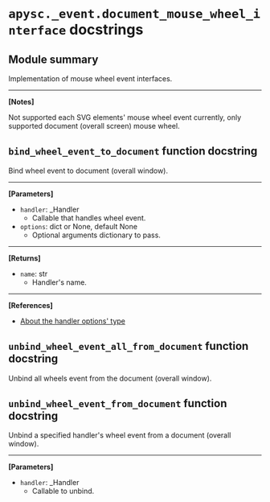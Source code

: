 # `apysc._event.document_mouse_wheel_interface` docstrings

## Module summary

Implementation of mouse wheel event interfaces.<hr>

**[Notes]**

Not supported each SVG elements' mouse wheel event currently, only supported document (overall screen) mouse wheel.

## `bind_wheel_event_to_document` function docstring

Bind wheel event to document (overall window).<hr>

**[Parameters]**

- `handler`: _Handler
  - Callable that handles wheel event.
- `options`: dict or None, default None
  - Optional arguments dictionary to pass.

<hr>

**[Returns]**

- `name`: str
  - Handler's name.

<hr>

**[References]**

- [About the handler options' type](https://simon-ritchie.github.io/apysc/en/about_handler_options_type.html)

## `unbind_wheel_event_all_from_document` function docstring

Unbind all wheels event from the document (overall window).

## `unbind_wheel_event_from_document` function docstring

Unbind a specified handler's wheel event from a document (overall window).<hr>

**[Parameters]**

- `handler`: _Handler
  - Callable to unbind.